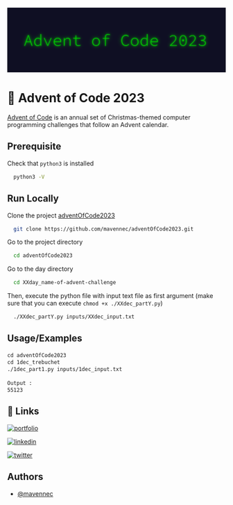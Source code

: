 
![Logo](advent-of-code-logo.png)


# 🎄 Advent of Code 2023

[Advent of Code](https://adventofcode.com) is an annual set of Christmas-themed computer programming challenges that follow an Advent calendar.


## Prerequisite

Check that `python3` is installed

```bash
  python3 -V
```

## Run Locally

Clone the project [adventOfCode2023](https://github.com/mavennec/adventOfCode2023)

```bash
  git clone https://github.com/mavennec/adventOfCode2023.git
```

Go to the project directory

```bash
  cd adventOfCode2023
```

Go to the day directory

```bash
  cd XXday_name-of-advent-challenge
```

Then, execute the python file with input text file as first argument
(make sure that you can execute `chmod +x ./XXdec_partY.py`)

```bash
  ./XXdec_partY.py inputs/XXdec_input.txt
```



## Usage/Examples

```shell
cd adventOfCode2023
cd 1dec_trebuchet
./1dec_part1.py inputs/1dec_input.txt

Output : 
55123
```




## 🔗 Links
[![portfolio](https://img.shields.io/badge/my_portfolio-000?style=for-the-badge&logo=ko-fi&logoColor=white)](https://devkopp.com/)

[![linkedin](https://img.shields.io/badge/linkedin-0A66C2?style=for-the-badge&logo=linkedin&logoColor=white)](https://www.linkedin.com/in/mael-avennec-727013170/)

[![twitter](https://img.shields.io/badge/twitter-1DA1F2?style=for-the-badge&logo=twitter&logoColor=white)](https://twitter.com/devkopp)


## Authors

- [@mavennec](https://www.github.com/mavennec)

